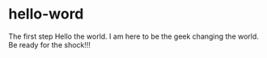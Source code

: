 hello-word
==========

The first step
Hello the world. I am here to be the geek changing the world. Be ready for the shock!!!
